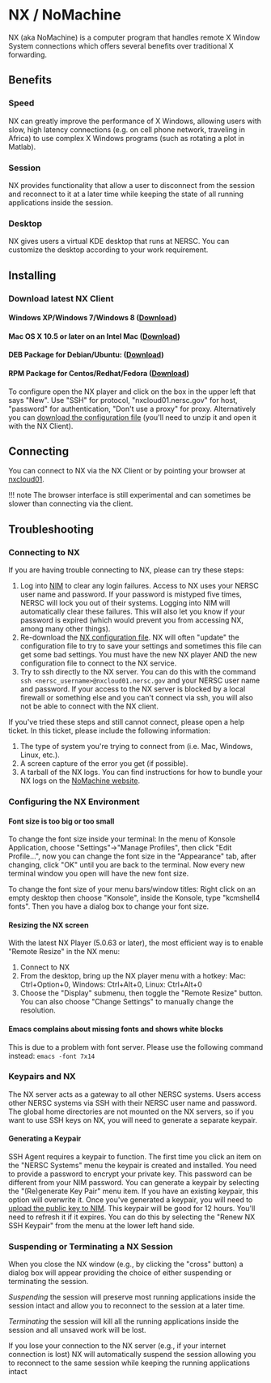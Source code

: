 # NX / NoMachine

NX (aka NoMachine) is a computer program that handles remote X Window
System connections which offers several benefits over traditional X
forwarding.

## Benefits

### Speed

NX can greatly improve the performance of X Windows, allowing users
with slow, high latency connections (e.g. on cell phone network,
traveling in Africa) to use complex X Windows programs (such as
rotating a plot in Matlab).

### Session

NX provides functionality that allow a user to disconnect from the session
and reconnect to it at a later time while keeping the state of all
running applications inside the session.

### Desktop

NX gives users a virtual KDE desktop that runs at NERSC. You can
customize the desktop according to your work requirement.

## Installing

### Download latest NX Client
#### Windows XP/Windows 7/Windows 8 ([Download](https://portal.nersc.gov/project/mpccc/nx/nomachine-enterprise-client_6.0.80_1.exe))
#### Mac OS X 10.5 or later on an Intel Mac ([Download](https://portal.nersc.gov/project/mpccc/nx/nomachine-enterprise-client_6.0.66_2.dmg))
#### DEB Package for Debian/Ubuntu: ([Download](https://portal.nersc.gov/project/mpccc/nx/nomachine-enterprise-client_6.0.66_2_amd64.deb))
#### RPM Package for Centos/Redhat/Fedora ([Download](https://portal.nersc.gov/project/mpccc/nx/nomachine-enterprise-client_6.0.66_2_x86_64.rpm))

To configure open the NX player and click on the box in the
upper left that says "New". Use "SSH" for protocol,
"nxcloud01.nersc.gov" for host, "password" for authentication,
"Don't use a proxy" for proxy. Alternatively you can [download
the configuration
file](https://portal.nersc.gov/project/mpccc/nx/Connection_to_NERSC_NX_service.nxs.gz)
(you'll need to unzip it and open it with the NX Client).

## Connecting

You can connect to NX via the NX Client or by pointing your browser
at [nxcloud01](https://nxcloud01.nersc.gov).

!!! note
    The browser interface is still experimental and can sometimes
    be slower than connecting via the client.

## Troubleshooting

### Connecting to NX

If you are having trouble connecting to NX, please can try these steps:

1. Log into [NIM](https://nim.nersc.gov) to clear any login
   failures. Access to NX uses your NERSC user name and password. If
   your password is mistyped five times, NERSC will lock you out of
   their systems. Logging into NIM will automatically clear these
   failures. This will also let you know if your password is expired
   (which would prevent you from accessing NX, among many other
   things).
2. Re-download
   the
   [NX configuration file](https://portal.nersc.gov/project/mpccc/nx/Connection_to_NERSC_NX_service.nxs.gz). NX
   will often "update" the configuration file to try to save your
   settings and sometimes this file can get some bad settings. You
   must have the new NX player AND the new configuration file to
   connect to the NX service.
3. Try to ssh directly to the NX server. You can do this with the
   command `ssh <nersc_username>@nxcloud01.nersc.gov` and your NERSC
   user name and password. If your access to the NX server is blocked
   by a local firewall or something else and you can't connect via
   ssh, you will also not be able to connect with the NX client.

If you've tried these steps and still cannot connect, please open a
help ticket. In this ticket, please include the following information:

1. The type of system you're trying to connect from (i.e. Mac,
   Windows, Linux, etc.).
1. A screen capture of the error you get (if possible).
1. A tarball of the NX logs. You can find instructions for how to
   bundle your NX logs on
   the [NoMachine website](https://www.nomachine.com/DT07M00098).

### Configuring the NX Environment

#### Font size is too big or too small

To change the font size inside your terminal: In the menu of Konsole
Application, choose "Settings"->"Manage Profiles", then click "Edit
Profile...", now you can change the font size in the "Appearance" tab,
after changing, click "OK" until you are back to the terminal. Now
every new terminal window you open will have the new font size.

To change the font size of your menu bars/window titles: Right click
on an empty desktop then choose "Konsole", inside the Konsole, type
"kcmshell4 fonts". Then you have a dialog box to change your font
size.

#### Resizing the NX screen

With the latest NX Player (5.0.63 or later), the most efficient way is
to enable "Remote Resize" in the NX menu:

1. Connect to NX
1. From the desktop, bring up the NX player menu with a hotkey: Mac:
   Ctrl+Option+0, Windows: Ctrl+Alt+0, Linux: Ctrl+Alt+0
1. Choose the "Display" submenu, then toggle the "Remote Resize"
   button. You can also choose "Change Settings" to manually change
   the resolution.

#### Emacs complains about missing fonts and shows white blocks

This is due to a problem with font server. Please use the following
command instead: `emacs -font 7x14`

### Keypairs and NX

The NX server acts as a gateway to all other NERSC systems. Users
access other NERSC systems via SSH with their NERSC user name and
password. The global home directories are not mounted on the NX
servers, so if you want to use SSH keys on NX, you will need to
generate a separate keypair.

#### Generating a Keypair

SSH Agent requires a keypair to function. The first time you click an
item on the "NERSC Systems" menu the keypair is created and
installed. You need to provide a password to encrypt your private
key. This password can be different from your NIM password. You can
generate a keypair by selecting the "(Re)generate Key Pair" menu
item. If you have an existing keypair, this option will overwrite
it. Once you've generated a keypair, you will need
to [upload the public key to NIM](https://www.nersc.gov/users/connecting-to-nersc/connecting-with-ssh/#toc-anchor-2).
This keypair will be good for 12 hours. You'll need to refresh it if it
expires. You can do this by selecting the "Renew NX SSH Keypair" from
the menu at the lower left hand side.

### Suspending or Terminating a NX Session

When you close the NX window (e.g., by clicking the "cross" button) a
dialog box will appear providing the choice of either suspending or
terminating the session.

*Suspending* the session will preserve most running applications inside
the session intact and allow you to reconnect to the session at a
later time.

*Terminating* the session will kill all the running applications inside
the session and all unsaved work will be lost.

If you lose your connection to the NX server (e.g., if your internet
connection is lost) NX will automatically suspend the session allowing
you to reconnect to the same session while keeping the running
applications intact
